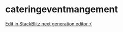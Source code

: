 # cateringeventmangement

[Edit in StackBlitz next generation editor ⚡️](https://stackblitz.com/~/github.com/Govindsunil/cateringeventmangement)